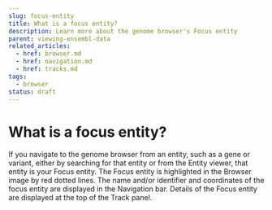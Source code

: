 ```yaml
---
slug: focus-entity
title: What is a focus entity?
description: Learn more about the genome browser's Focus entity
parent: viewing-ensembl-data
related_articles:
  - href: browser.md
  - href: navigation.md
  - href: tracks.md
tags:
  - browser
status: draft
---
```


# What is a focus entity?

If you navigate to the genome browser from an entity, such as a gene or variant, either by searching for that entity or from the Entity viewer, that entity is your Focus entity. The Focus entity is highlighted in the Browser image by red dotted lines. The name and/or identifier and coordinates of the focus entity are displayed in the Navigation bar. Details of the Focus entity are displayed at the top of the Track panel.
